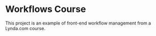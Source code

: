 # Workflows Course

This project is an example of front-end workflow management from a Lynda.com course.